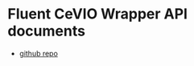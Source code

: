 # Fluent CeVIO Wrapper API documents


- [github repo](https://github.com/InuInu2022/FluentCeVIOWrapper)